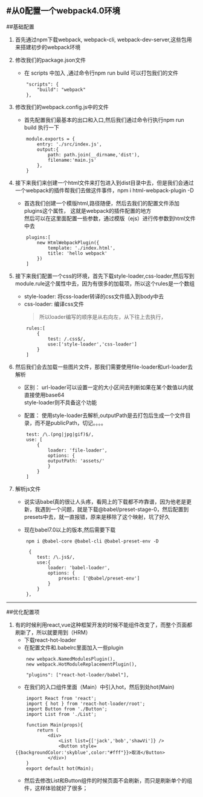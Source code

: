 #从0配置一个webpack4.0环境
------
##基础配置
1. 首先通过npm下载webpack, webpack-cli, webpack-dev-server,这些包用来搭建初步的webpack环境

2. 修改我们的package.json文件
    * 在 scripts 中加入 ,通过命令行npm run build 可以打包我们的文件
    ```
        "scripts": {
            "build": "webpack"
        },
    ```

3. 修改我们的webpack.config.js中的文件
    * 首先配置我们最基本的出口和入口,然后我们通过命令行执行npm run build 执行一下
    ```
        module.exports = {
            entry: './src/index.js',
            output:{
                path: path.join(__dirname,'dist'),
                filename:'main.js'
            },
        }
    ```

4. 接下来我们来创建一个html文件来打包进入到dist目录中去，但是我们会通过一个webpack的插件帮我们去做这件事件，npm i html-webpack-plugin -D
    * 首选我们创建一个模版html,路径随便，然后去我们的配置文件添加plugins这个属性，
    这就是webpack的插件配置的地方  
    然后可以在这里面配置一些参数，通过模版（ejs）进行传参数到html文件中去
    ```
        plugins:[
            new HtmlWebpackPlugin({
                template: './index.html',
                title: 'hello webpack'
            })
        ]
    ```

5. 接下来我们配置一个css的环境，首先下载style-loader,css-loader,然后写到module.rule这个属性中去，因为有很多的加载项，所以这个rules是一个数组
    * style-loader: 将css-loader转译的css文件插入到body中去
    * css-loader: 编译css文件
        > 所以loader编写的顺序是从右向左，从下往上去执行， 
    ```
        rules:[
            {
                test: /.css$/,
                use:['style-loader','css-loader']
            }
        ]
    ```

6. 然后我们会去加载一些图片文件，那我们需要使用file-loader和url-loader去解析
    * 区别： url-loader可以设置一定的大小区间去判断如果在某个数值以内就直接使用base64  
            style-loader则不具备这个功能
    
    * 配置： 使用style-loader去解析,outputPath是去打包后生成一个文件目录，而不是publicPath，切记。。。。
    ```
        test: /\.(png|jpg|gif)$/,
        use: [
            {
                loader: 'file-loader',
                options: {
                outputPath: 'assets/'
                }
            }
        ]
    ```

7. 解析js文件
    * 说实话babel真的很让人头疼，看网上的下载都不咋靠谱，因为他老是更新，我遇到一个问题，就是下载@babel/preset-stage-0，然后配置到presets中去，就一直报错，原来是移除了这个映射，坑了好久

    * 现在babel7.0以上的版本,然后需要下载
    ```
        npm i @babel-core @babel-cli @babel-preset-env -D
    ```
    ```
         {
            test: /\.js$/,
            use:{
                loader: 'babel-loader',
                options: {
                    presets: ['@babel/preset-env']
                }
            }
        },
    ```
-----
##优化配置项
1.  有的时候利用react,vue这种框架开发的时候不能组件改变了，而整个页面都刷新了，所以就要用到（HRM）
    + 下载react-hot-loader
    + 在配置文件和.babelrc里面加入一些plugin
    ```
        new webpack.NamedModulesPlugin(),
        new webpack.HotModuleReplacementPlugin(),
    ```
    ```
        "plugins": ["react-hot-loader/babel"],
    ```
    + 在我们的入口组件里面（Main）中引入hot，然后到处hot(Main)
    ```
        import React from 'react';
        import { hot } from 'react-hot-loader/root';
        import Button from './Button';
        import List from './List';

        function Main(props){
            return (
                <div>
                    <List list={['jack','bob','shawVi']} />
                    <Button style={{backgroundColor:'skyblue',color:"#fff"}}>取消</Button>
                </div>)
        }
        export default hot(Main);
    ```
    + 然后去修改List和Button组件的时候页面不会刷新，而只是刷新单个的组件，这样体验就好了很多；
